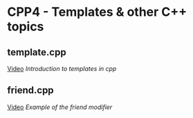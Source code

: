 # CPP4 - Templates & other C++ topics

## template.cpp

[Video]()
*Introduction to templates in cpp*

## friend.cpp

[Video]()
*Example of the friend modifier*
